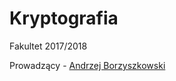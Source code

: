 # Kryptografia
Fakultet 2017/2018

Prowadzący - [Andrzej Borzyszkowski](https://inf.ug.edu.pl/~amb/)
